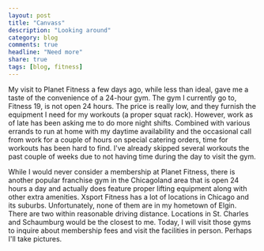 ```yaml
---
layout: post
title: "Canvass"
description: "Looking around"
category: blog
comments: true
headline: "Need more"
share: true
tags: [blog, fitness]
---
```

My visit to Planet Fitness a few days ago, while less than ideal, gave me a taste of the convenience of a 24-hour gym.  The gym I currently go to, Fitness 19, is not open 24 hours.  The price is really low, and they furnish the equipment I need for my workouts (a proper squat rack).  However, work as of late has been asking me to do more night shifts.  Combined with various errands to run at home with my daytime availability and the occasional call from work for a couple of hours on special catering orders, time for workouts has been hard to find.  I've already skipped several workouts the past couple of weeks due to not having time during the day to visit the gym.

While I would never consider a membership at Planet Fitness, there is another popular franchise gym in the Chicagoland area that is open 24 hours a day and actually does feature proper lifting equipment along with other extra amenities.  Xsport Fitness has a lot of locations in Chicago and its suburbs.  Unfortunately, none of them are in my hometown of Elgin.  There are two within reasonable driving distance.  Locations in St. Charles and Schaumburg would be the closest to me.  Today, I will visit those gyms to inquire about membership fees and visit the facilities in person.  Perhaps I'll take pictures.
